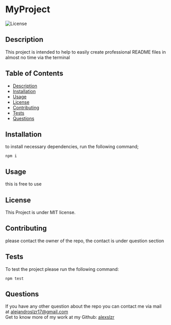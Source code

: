 
# MyProject
![License](https://img.shields.io/static/v1?label=license&message=MIT&color=blue)
## Description
This project is intended to help to easily create professional README files in almost no time via the terminal
## Table of Contents
* [Description](#description)
* [Installation](#installation)
* [Usage](#usage)
* [License](#license)
* [Contributing](#contributing)
* [Tests](#tests)
* [Questions](#questions)
## Installation
to install necessary dependencies, run the following command;
```
npm i
```
## Usage
this is free to use
## License
This Project is under MIT license.
## Contributing
please contact the owner of the repo, the contact is under question section 
## Tests 
To test the project please run the following command:
```
npm test
```
## Questions
If you have any other question about the repo you can contact me via mail at alejandroslzr17@gmail.com<br>
Get to know more of my work at my Github: [alexslzr](https://github.com/alexslzr)
